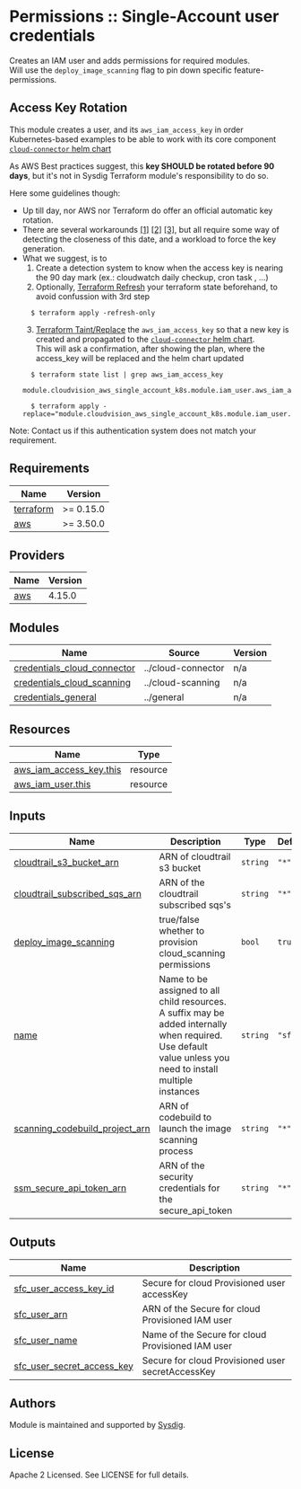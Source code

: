 # Permissions :: Single-Account user credentials

Creates an IAM user and adds permissions for required modules.
<br/>Will use the `deploy_image_scanning` flag to pin down specific feature-permissions.


## Access Key Rotation
This module creates a user, and its `aws_iam_access_key` in order Kubernetes-based examples to be able to work with its
core component [`cloud-connector` helm chart](https://charts.sysdig.com/charts/cloud-connector/)

As AWS Best practices suggest, this **key SHOULD be rotated before 90 days**,  but it's not in Sysdig Terraform module's
responsibility to do so.

Here some guidelines though:

- Up till day, nor AWS nor Terraform do offer an official automatic key rotation.
- There are several workarounds [[1]](https://docs.aws.amazon.com/IAM/latest/UserGuide/id_credentials_access-keys.html#Using_RotateAccessKey) [[2]](https://aws-rotate-iam-keys.com/) [[3]](https://github.com/GSA/aws-access-key-rotation-lambda), but all require some way of detecting the closeness of this date, and a workload to force the key generation.
- What we suggest, is to
  1. Create a detection system to know when the access key is nearing the 90 day mark (ex.: cloudwatch daily checkup, cron task , ...)
  2. Optionally, [Terraform Refresh](https://learn.hashicorp.com/tutorials/terraform/refresh) your terraform state beforehand, to avoid confussion with 3rd step
    ```shell
      $ terraform apply -refresh-only
    ```
  3. [Terraform Taint/Replace](https://www.terraform.io/cli/commands/taint) the `aws_iam_access_key` so that a new key is created and propagated to the [`cloud-connector` helm chart](https://charts.sysdig.com/charts/cloud-connector/).
     <br/>This will ask a confirmation, after showing the plan, where the access_key will be replaced and the helm chart updated
    ```shell
      $ terraform state list | grep aws_iam_access_key
      module.cloudvision_aws_single_account_k8s.module.iam_user.aws_iam_access_key.this

      $ terraform apply -replace="module.cloudvision_aws_single_account_k8s.module.iam_user.aws_iam_access_key.this"
    ```

Note: Contact us if this authentication system does not match your requirement.


<!-- BEGINNING OF PRE-COMMIT-TERRAFORM DOCS HOOK -->
## Requirements

| Name | Version |
|------|---------|
| <a name="requirement_terraform"></a> [terraform](#requirement\_terraform) | >= 0.15.0 |
| <a name="requirement_aws"></a> [aws](#requirement\_aws) | >= 3.50.0 |

## Providers

| Name | Version |
|------|---------|
| <a name="provider_aws"></a> [aws](#provider\_aws) | 4.15.0 |

## Modules

| Name | Source | Version |
|------|--------|---------|
| <a name="module_credentials_cloud_connector"></a> [credentials\_cloud\_connector](#module\_credentials\_cloud\_connector) | ../cloud-connector | n/a |
| <a name="module_credentials_cloud_scanning"></a> [credentials\_cloud\_scanning](#module\_credentials\_cloud\_scanning) | ../cloud-scanning | n/a |
| <a name="module_credentials_general"></a> [credentials\_general](#module\_credentials\_general) | ../general | n/a |

## Resources

| Name | Type |
|------|------|
| [aws_iam_access_key.this](https://registry.terraform.io/providers/hashicorp/aws/latest/docs/resources/iam_access_key) | resource |
| [aws_iam_user.this](https://registry.terraform.io/providers/hashicorp/aws/latest/docs/resources/iam_user) | resource |

## Inputs

| Name | Description | Type | Default | Required |
|------|-------------|------|---------|:--------:|
| <a name="input_cloudtrail_s3_bucket_arn"></a> [cloudtrail\_s3\_bucket\_arn](#input\_cloudtrail\_s3\_bucket\_arn) | ARN of cloudtrail s3 bucket | `string` | `"*"` | no |
| <a name="input_cloudtrail_subscribed_sqs_arn"></a> [cloudtrail\_subscribed\_sqs\_arn](#input\_cloudtrail\_subscribed\_sqs\_arn) | ARN of the cloudtrail subscribed sqs's | `string` | `"*"` | no |
| <a name="input_deploy_image_scanning"></a> [deploy\_image\_scanning](#input\_deploy\_image\_scanning) | true/false whether to provision cloud\_scanning permissions | `bool` | `true` | no |
| <a name="input_name"></a> [name](#input\_name) | Name to be assigned to all child resources. A suffix may be added internally when required. Use default value unless you need to install multiple instances | `string` | `"sfc"` | no |
| <a name="input_scanning_codebuild_project_arn"></a> [scanning\_codebuild\_project\_arn](#input\_scanning\_codebuild\_project\_arn) | ARN of codebuild to launch the image scanning process | `string` | `"*"` | no |
| <a name="input_ssm_secure_api_token_arn"></a> [ssm\_secure\_api\_token\_arn](#input\_ssm\_secure\_api\_token\_arn) | ARN of the security credentials for the secure\_api\_token | `string` | `"*"` | no |

## Outputs

| Name | Description |
|------|-------------|
| <a name="output_sfc_user_access_key_id"></a> [sfc\_user\_access\_key\_id](#output\_sfc\_user\_access\_key\_id) | Secure for cloud Provisioned user accessKey |
| <a name="output_sfc_user_arn"></a> [sfc\_user\_arn](#output\_sfc\_user\_arn) | ARN of the Secure for cloud Provisioned IAM user |
| <a name="output_sfc_user_name"></a> [sfc\_user\_name](#output\_sfc\_user\_name) | Name of the Secure for cloud Provisioned IAM user |
| <a name="output_sfc_user_secret_access_key"></a> [sfc\_user\_secret\_access\_key](#output\_sfc\_user\_secret\_access\_key) | Secure for cloud Provisioned user secretAccessKey |
<!-- END OF PRE-COMMIT-TERRAFORM DOCS HOOK -->

## Authors

Module is maintained and supported by [Sysdig](https://sysdig.com).

## License

Apache 2 Licensed. See LICENSE for full details.
